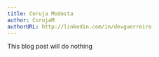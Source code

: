 ```yaml
---
title: Coruja Modesta
author: CorujaM
authorURL: http://linkedin.com/in/devguerreiro
---
```


This blog post will do nothing
